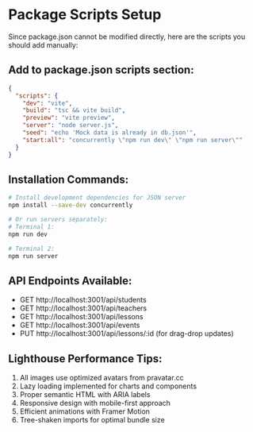 # Package Scripts Setup

Since package.json cannot be modified directly, here are the scripts you should add manually:

## Add to package.json scripts section:

```json
{
  "scripts": {
    "dev": "vite",
    "build": "tsc && vite build",
    "preview": "vite preview",
    "server": "node server.js",
    "seed": "echo 'Mock data is already in db.json'",
    "start:all": "concurrently \"npm run dev\" \"npm run server\""
  }
}
```

## Installation Commands:

```bash
# Install development dependencies for JSON server
npm install --save-dev concurrently

# Or run servers separately:
# Terminal 1:
npm run dev

# Terminal 2:
npm run server
```

## API Endpoints Available:

- GET http://localhost:3001/api/students
- GET http://localhost:3001/api/teachers  
- GET http://localhost:3001/api/lessons
- GET http://localhost:3001/api/events
- PUT http://localhost:3001/api/lessons/:id (for drag-drop updates)

## Lighthouse Performance Tips:

1. All images use optimized avatars from pravatar.cc
2. Lazy loading implemented for charts and components
3. Proper semantic HTML with ARIA labels
4. Responsive design with mobile-first approach
5. Efficient animations with Framer Motion
6. Tree-shaken imports for optimal bundle size